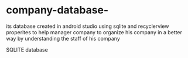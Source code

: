 # company-database-
its database created in android studio using sqlite and recyclerview properites to help manager company to organize his company 
in a better way by understanding the staff of his company 

SQLITE database 


